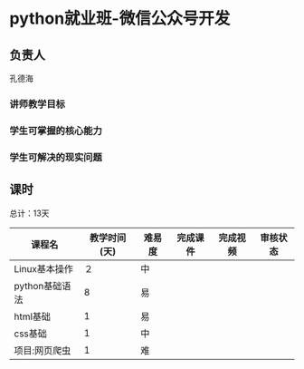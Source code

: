 # python就业班-微信公众号开发

## 负责人

孔德海

### 讲师教学目标


### 学生可掌握的核心能力


### 学生可解决的现实问题


## 课时

总计：13天

|     课程名     | 教学时间(天) | 难易度 | 完成课件 | 完成视频 | 审核状态 |
| -------------- | -------- | ------ | -------- | -------- | -------- |
| Linux基本操作  | ２     | 中     |          |          |          |
| python基础语法 | 8         |   易     |          |          |          |
| html基础 | 1         |   易     |          |          |          |
| css基础 | 1         |   中     |          |          |          |
| 项目:网页爬虫 | 1         |   难     |          |          |          |
